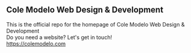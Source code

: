 ## Cole Modelo Web Design & Development
This is the official repo for the homepage of Cole Modelo Web Design & Development  
Do you need a website? Let's get in touch!    
https://colemodelo.com 